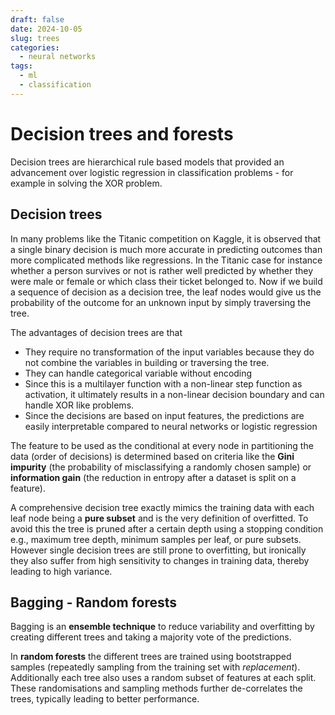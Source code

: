 ```yaml
---
draft: false
date: 2024-10-05
slug: trees
categories:
  - neural networks
tags:
  - ml
  - classification
---
```



# Decision trees and forests

Decision trees are hierarchical rule based models that provided an advancement over logistic regression in classification problems - for example in solving the XOR problem.

<!-- more -->

## Decision trees ##

In many problems like the Titanic competition on Kaggle, it is observed that a single binary decision is much more accurate in predicting outcomes than more complicated methods like regressions. In the Titanic case for instance whether a person survives or not is rather well predicted by whether they were male or female or which class their ticket belonged to. Now if we build a sequence of decision as a decision tree, the leaf nodes would give us the probability of the outcome for an unknown input by simply traversing the tree.

The advantages of decision trees are that 

- They require no transformation of the input variables because they do not combine the variables in building or traversing the tree. 
- They can handle categorical variable without encoding
- Since this is a multilayer function with a non-linear step function as activation, it ultimately results in a non-linear decision boundary and can handle XOR like problems. 
- Since the decisions are based on input features, the predictions are easily interpretable compared to neural networks or logistic regression

The feature to be used as the conditional at every node in partitioning the data (order of decisions) is determined based on criteria like the **Gini impurity** (the probability of misclassifying a randomly chosen sample) or **information gain** (the reduction in entropy after a dataset is split on a feature).

A comprehensive decision tree exactly mimics the training data with each leaf node being a **pure subset** and is the very definition of overfitted. To avoid this the tree is pruned after a certain depth using a stopping condition e.g., maximum tree depth, minimum samples per leaf, or pure subsets. However single decision trees are still prone to overfitting, but ironically they also suffer from high sensitivity to changes in training data, thereby leading to high variance.

## Bagging - Random forests ##

Bagging is an **ensemble technique** to reduce variability and overfitting by creating different trees and taking a majority vote of the predictions. 

In **random forests** the different trees are trained using bootstrapped samples (repeatedly sampling from the training set with *replacement*). Additionally each tree also uses a random subset of features at each split. These randomisations and sampling methods further de-correlates the trees, typically leading to better performance.
